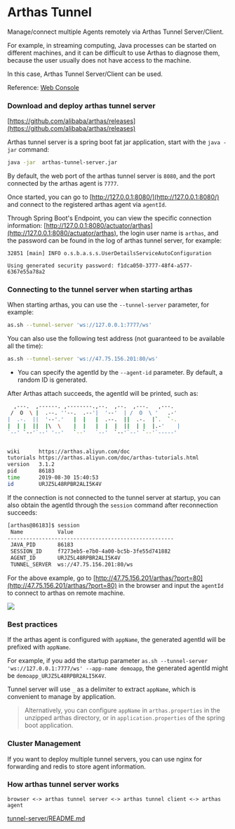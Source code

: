 Arthas Tunnel
===


Manage/connect multiple Agents remotely via Arthas Tunnel Server/Client.

For example, in streaming computing, Java processes can be started on different machines, and it can be difficult to use Arthas to diagnose them, because the user usually does not have access to the machine.

In this case, Arthas Tunnel Server/Client can be used.

Reference: [Web Console](web-console.md)

### Download and deploy arthas tunnel server

[https://github.com/alibaba/arthas/releases](https://github.com/alibaba/arthas/releases)

Arthas tunnel server is a spring boot fat jar application, start with the `java -jar` command:

```bash
java -jar  arthas-tunnel-server.jar
```

By default, the web port of the arthas tunnel server is `8080`, and the port connected by the arthas agent is `7777`.

Once started, you can go to [http://127.0.0.1:8080/](http://127.0.0.1:8080/) and connect to the registered arthas agent via `agentId`.

Through Spring Boot's Endpoint, you can view the specific connection information: [http://127.0.0.1:8080/actuator/arthas](http://127.0.0.1:8080/actuator/arthas), the login user name is `arthas`, and the password can be found in the log of arthas tunnel server, for example:

```
32851 [main] INFO o.s.b.a.s.s.UserDetailsServiceAutoConfiguration

Using generated security password: f1dca050-3777-48f4-a577-6367e55a78a2
```

### Connecting to the tunnel server when starting arthas


When starting arthas, you can use the `--tunnel-server` parameter, for example:

```bash
as.sh --tunnel-server 'ws://127.0.0.1:7777/ws'
```

You can also use the following test address (not guaranteed to be available all the time):

```bash
as.sh --tunnel-server 'ws://47.75.156.201:80/ws'
```

* You can specify the agentId by the `--agent-id` parameter. By default, a random ID is generated.

After Arthas attach succeeds, the agentId will be printed, such as:

```bash
  ,---.  ,------. ,--------.,--.  ,--.  ,---.   ,---.
 /  O  \ |  .--. ''--.  .--'|  '--'  | /  O  \ '   .-'
|  .-.  ||  '--'.'   |  |   |  .--.  ||  .-.  |`.  `-.
|  | |  ||  |\  \    |  |   |  |  |  ||  | |  |.-'    |
`--' `--'`--' '--'   `--'   `--'  `--'`--' `--'`-----'


wiki      https://arthas.aliyun.com/doc
tutorials https://arthas.aliyun.com/doc/arthas-tutorials.html
version   3.1.2
pid       86183
time      2019-08-30 15:40:53
id        URJZ5L48RPBR2ALI5K4V
```

If the connection is not connected to the tunnel server at startup, you can also obtain the agentId through the `session` command after reconnection succeeds:

```bash
[arthas@86183]$ session
 Name           Value
-----------------------------------------------------
 JAVA_PID       86183
 SESSION_ID     f7273eb5-e7b0-4a00-bc5b-3fe55d741882
 AGENT_ID       URJZ5L48RPBR2ALI5K4V
 TUNNEL_SERVER  ws://47.75.156.201:80/ws
```


For the above example, go to [http://47.75.156.201/arthas/?port=80](http://47.75.156.201/arthas/?port=80) in the browser and input the `agentId` to connect to arthas on remote machine.


![](_static/arthas-tunnel-server.png)


### Best practices

If the arthas agent is configured with `appName`, the generated agentId will be prefixed with `appName`.

For example, if you add the startup parameter `as.sh --tunnel-server 'ws://127.0.0.1:7777/ws' --app-name demoapp`, the generated agentId might be `demoapp_URJZ5L48RPBR2ALI5K4V`.

Tunnel server will use `_` as a delimiter to extract `appName`, which is convenient to manage by application.

> Alternatively, you can configure `appName` in `arthas.properties` in the unzipped arthas directory, or in `application.properties` of the spring boot application.


### Cluster Management

If you want to deploy multiple tunnel servers, you can use nginx for forwarding and redis to store agent information.


### How arthas tunnel server works

```
browser <-> arthas tunnel server <-> arthas tunnel client <-> arthas agent
```

[tunnel-server/README.md](https://github.com/alibaba/arthas/blob/master/tunnel-server/README.md#)
